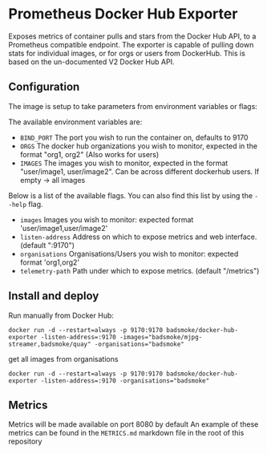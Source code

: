 # Prometheus Docker Hub Exporter

Exposes metrics of container pulls and stars from the Docker Hub API, to a Prometheus compatible endpoint. The exporter is capable of pulling down stats for individual images, or for orgs or users from DockerHub. This is based on the un-documented V2 Docker Hub API.


## Configuration

The image is setup to take parameters from environment variables or flags:

The available environment variables are:

* `BIND_PORT` The port you wish to run the container on, defaults to 9170
* `ORGS` The docker hub organizations you wish to monitor, expected in the format "org1, org2" (Also works for users)
* `IMAGES` The images you wish to monitor, expected in the format "user/image1, user/image2". Can be across different dockerhub users. If empty -> all images


Below is a list of the available flags. You can also find this list by using the `--help` flag.

* `images` Images you wish to monitor: expected format 'user/image1,user/image2'
* `listen-address` Address on which to expose metrics and web interface. (default ":9170")
* `organisations` Organisations/Users you wish to monitor: expected format 'org1,org2'
* `telemetry-path` Path under which to expose metrics. (default "/metrics") 

## Install and deploy

Run manually from Docker Hub:
```
docker run -d --restart=always -p 9170:9170 badsmoke/docker-hub-exporter -listen-address=:9170 -images="badsmoke/mjpg-streamer,badsmoke/quay" -organisations="badsmoke"
```

get all images from organisations
```
docker run -d --restart=always -p 9170:9170 badsmoke/docker-hub-exporter -listen-address=:9170 -organisations="badsmoke"
```

## Metrics

Metrics will be made available on port 8080 by default
An example of these metrics can be found in the `METRICS.md` markdown file in the root of this repository


